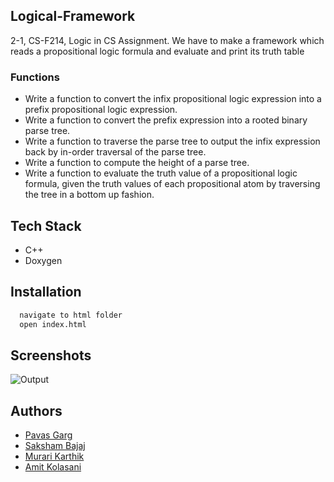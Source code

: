 
## Logical-Framework
2-1, CS-F214, Logic in CS Assignment. We have to make
 a framework which reads a propositional logic formula 
and evaluate and print its truth table

### Functions
- Write a function to convert the infix propositional logic expression into a prefix propositional logic expression.
- Write a function to convert the prefix expression into a rooted binary parse tree.
- Write a function to traverse the parse tree to output the infix expression back by in-order traversal of the parse tree.
- Write a function to compute the height of a parse tree.
- Write a function to evaluate the truth value of a propositional logic formula, given the truth values of each propositional atom by traversing the tree in a bottom up fashion.
## Tech Stack

- C++
- Doxygen



## Installation


```bash
  navigate to html folder
  open index.html
```
    
## Screenshots

![Output](https://user-images.githubusercontent.com/97559428/195829237-832f111c-f2ba-4738-83c1-4909feea4884.png)

## Authors

- [Pavas Garg](https://www.github.com/pavas23)
- [Saksham Bajaj](https://github.com/SakshamBajaj18)
- [Murari Karthik](https://github.com/Murari-Karthik)
- [Amit Kolasani](https://github.com/AmitKolasani)




